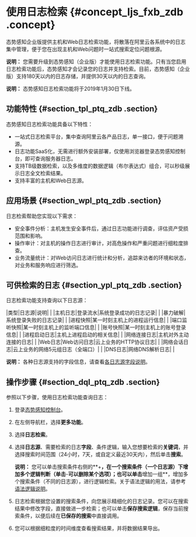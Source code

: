# 使用日志检索 {#concept_ljs_fxb_zdb .concept}

态势感知企业版提供主机和Web日志检索功能，将散落在阿里云各系统中的日志集中管理，便于您在出现主机和Web问题时一站式搜索定位问题根源。

**说明：** 您需要升级到态势感知（企业版）才能使用日志检索功能。只有当您启用日志检索功能后，态势感知才会记录您的日志并支持检索。目前，态势感知（企业版）支持180天以内的日志存储，并提供30天以内的日志查询。

**说明：** 态势感知日志检索功能将于2019年1月30日下线。

## 功能特性 {#section_tpl_ptq_zdb .section}

态势感知日志检索功能具备以下特性：

-   一站式日志检索平台，集中查询阿里云各产品日志，单一接口，便于问题溯源。
-   日志功能SaaS化，无需进行额外安装部署，仅使用浏览器登录态势感知控制台，即可查询服务器日志。
-   支持TB级数据检索，以及多维度的数据逻辑（布尔表达式）组合，可以秒级展示日志全文检索结果。
-   支持丰富的主机和Web日志源。

## 应用场景 {#section_wpl_ptq_zdb .section}

日志检索帮助您实现以下需求：

-   安全事件分析：主机发生安全事件后，通过日志功能进行调查，评估资产受损范围和影响。
-   操作审计：对主机的操作日志进行审计，对高危操作和严重问题进行细粒度排查。
-   业务流量统计：对Web访问日志进行统计和分析，追踪来访者的环境和状态，对业务和服务响应进行筛选。

## 可供检索的日志 {#section_ypl_ptq_zdb .section}

日志检索功能支持查询以下日志源：

|类型|日志源|说明| |
|主机日志|登录流水|系统登录成功的日志记录| |
|暴力破解|系统登录失败的日志记录| |
|进程快照|某一时刻主机上的进程运行信息| |
|端口监听快照|某一时刻主机上的监听端口信息| |
|账号快照|某一时刻主机上的账号登录信息| |
|进程启动日志|主机上进程启动的相关信息| |
|网络连接日志|主机对外主动连接的日志| |
|Web日志|Web访问日志|云上业务的HTTP协议日志| |
|网络会话日志|云上业务的网络5元组日志（全端口）| |
|DNS日志|网络DNS解析日志| |

**说明：** 各种日志源支持的字段信息，请查看[各日志源字段说明](intl.zh-CN/用户指南/各日志源字段说明/各日志源字段说明.md#)。

## 操作步骤 {#section_dql_ptq_zdb .section}

参照以下步骤，使用日志检索功能查询日志：

1.  登录[态势感知控制台](https://yundun.console.aliyun.com/?p=sas)。
2.  在左侧导航栏，选择**更多功能**。
3.  选择**日志检索**。
4.  选择**日志源**、需要检索的日志**字段**、条件逻辑，输入您想要检索的**关键词**，并选择搜索时间范围（24小时，7天，或自定义最近30天内），然后单击**搜索**。

    **说明：** 您可以单击搜索条件右侧的**+**，在一个搜索条件（一个日志源）下增加多个逻辑判断（单击**-**可以删除某个选项）；也可以单击**增加一组**，增加多个搜索条件（不同的日志源），进行逻辑检索。关于语法逻辑的用法，请参考[语法逻辑说明](intl.zh-CN/用户指南/日志检索/语法逻辑说明.md#)。

5.  日志检索根据您设置的搜索条件，向您展示精细化的日志记录。您可以在搜索结果中修改字段，直接做进一步检索；也可以单击**保存搜索逻辑**，保存当前搜索条件，以便后续在**已保存的搜索**中直接调用。
6.  您可以根据细粒度的时间维度查看搜索结果，并将数据结果导出。

